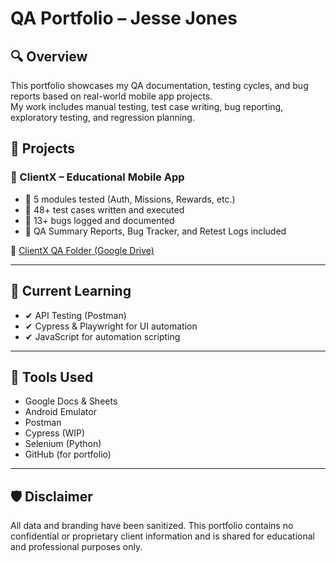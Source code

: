 # QA Portfolio – Jesse Jones

## 🔍 Overview

This portfolio showcases my QA documentation, testing cycles, and bug reports based on real-world mobile app projects.  
My work includes manual testing, test case writing, bug reporting, exploratory testing, and regression planning.

## 📁 Projects

### 📱 ClientX – Educational Mobile App
- 🔹 5 modules tested (Auth, Missions, Rewards, etc.)
- 🔹 48+ test cases written and executed
- 🔹 13+ bugs logged and documented
- 🔹 QA Summary Reports, Bug Tracker, and Retest Logs included

📂 [ClientX QA Folder (Google Drive)](https://-) 

---

## 🧪 Current Learning

- ✔ API Testing (Postman)
- ✔ Cypress & Playwright for UI automation
- ✔ JavaScript for automation scripting

---

## 🧰 Tools Used

- Google Docs & Sheets  
- Android Emulator  
- Postman  
- Cypress (WIP)  
- Selenium (Python)  
- GitHub (for portfolio)

---

## 🛡️ Disclaimer

All data and branding have been sanitized. This portfolio contains no confidential or proprietary client information and is shared for educational and professional purposes only.
